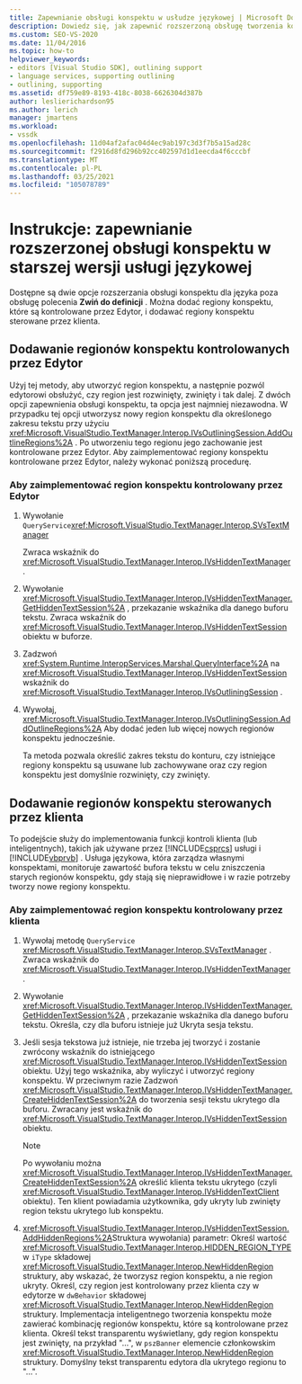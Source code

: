 ```yaml
---
title: Zapewnianie obsługi konspektu w usłudze językowej | Microsoft Docs
description: Dowiedz się, jak zapewnić rozszerzoną obsługę tworzenia konspektów w starszej wersji usługi językowej przez dodanie regionów konspektu, które są kontrolowane przez Edytor i regiony konspektu kontrolowane przez klienta.
ms.custom: SEO-VS-2020
ms.date: 11/04/2016
ms.topic: how-to
helpviewer_keywords:
- editors [Visual Studio SDK], outlining support
- language services, supporting outlining
- outlining, supporting
ms.assetid: df759e89-8193-418c-8038-6626304d387b
author: leslierichardson95
ms.author: lerich
manager: jmartens
ms.workload:
- vssdk
ms.openlocfilehash: 11d04af2afac04d4ec9ab197c3d3f7b5a15ad28c
ms.sourcegitcommit: f2916d8fd296b92cc402597d1d1eecda4f6cccbf
ms.translationtype: MT
ms.contentlocale: pl-PL
ms.lasthandoff: 03/25/2021
ms.locfileid: "105078789"
---
```

# <a name="how-to-provide-expanded-outlining-support-in-a-legacy-language-service"></a>Instrukcje: zapewnianie rozszerzonej obsługi konspektu w starszej wersji usługi językowej
Dostępne są dwie opcje rozszerzania obsługi konspektu dla języka poza obsługę polecenia **Zwiń do definicji** . Można dodać regiony konspektu, które są kontrolowane przez Edytor, i dodawać regiony konspektu sterowane przez klienta.

## <a name="adding-editor-controlled-outline-regions"></a>Dodawanie regionów konspektu kontrolowanych przez Edytor
 Użyj tej metody, aby utworzyć region konspektu, a następnie pozwól edytorowi obsłużyć, czy region jest rozwinięty, zwinięty i tak dalej. Z dwóch opcji zapewnienia obsługi konspektu, ta opcja jest najmniej niezawodna. W przypadku tej opcji utworzysz nowy region konspektu dla określonego zakresu tekstu przy użyciu <xref:Microsoft.VisualStudio.TextManager.Interop.IVsOutliningSession.AddOutlineRegions%2A> . Po utworzeniu tego regionu jego zachowanie jest kontrolowane przez Edytor. Aby zaimplementować regiony konspektu kontrolowane przez Edytor, należy wykonać poniższą procedurę.

### <a name="to-implement-an-editor-controlled-outline-region"></a>Aby zaimplementować region konspektu kontrolowany przez Edytor

1. Wywołanie `QueryService`<xref:Microsoft.VisualStudio.TextManager.Interop.SVsTextManager>

     Zwraca wskaźnik do <xref:Microsoft.VisualStudio.TextManager.Interop.IVsHiddenTextManager> .

2. Wywołanie <xref:Microsoft.VisualStudio.TextManager.Interop.IVsHiddenTextManager.GetHiddenTextSession%2A> , przekazanie wskaźnika dla danego buforu tekstu. Zwraca wskaźnik do <xref:Microsoft.VisualStudio.TextManager.Interop.IVsHiddenTextSession> obiektu w buforze.

3. Zadzwoń <xref:System.Runtime.InteropServices.Marshal.QueryInterface%2A> na <xref:Microsoft.VisualStudio.TextManager.Interop.IVsHiddenTextSession> wskaźnik do <xref:Microsoft.VisualStudio.TextManager.Interop.IVsOutliningSession> .

4. Wywołaj, <xref:Microsoft.VisualStudio.TextManager.Interop.IVsOutliningSession.AddOutlineRegions%2A> Aby dodać jeden lub więcej nowych regionów konspektu jednocześnie.

     Ta metoda pozwala określić zakres tekstu do konturu, czy istniejące regiony konspektu są usuwane lub zachowywane oraz czy region konspektu jest domyślnie rozwinięty, czy zwinięty.

## <a name="add-client-controlled-outline-regions"></a>Dodawanie regionów konspektu sterowanych przez klienta
 To podejście służy do implementowania funkcji kontroli klienta (lub inteligentnych), takich jak używane przez [!INCLUDE[csprcs](../../data-tools/includes/csprcs_md.md)] usługi i [!INCLUDE[vbprvb](../../code-quality/includes/vbprvb_md.md)] . Usługa językowa, która zarządza własnymi konspektami, monitoruje zawartość bufora tekstu w celu zniszczenia starych regionów konspektu, gdy stają się nieprawidłowe i w razie potrzeby tworzy nowe regiony konspektu.

### <a name="to-implement-a-client-controlled-outline-region"></a>Aby zaimplementować region konspektu kontrolowany przez klienta

1. Wywołaj metodę `QueryService` <xref:Microsoft.VisualStudio.TextManager.Interop.SVsTextManager> . Zwraca wskaźnik do <xref:Microsoft.VisualStudio.TextManager.Interop.IVsHiddenTextManager> .

2. Wywołanie <xref:Microsoft.VisualStudio.TextManager.Interop.IVsHiddenTextManager.GetHiddenTextSession%2A> , przekazanie wskaźnika dla danego buforu tekstu. Określa, czy dla buforu istnieje już Ukryta sesja tekstu.

3. Jeśli sesja tekstowa już istnieje, nie trzeba jej tworzyć i zostanie zwrócony wskaźnik do istniejącego <xref:Microsoft.VisualStudio.TextManager.Interop.IVsHiddenTextSession> obiektu. Użyj tego wskaźnika, aby wyliczyć i utworzyć regiony konspektu. W przeciwnym razie Zadzwoń <xref:Microsoft.VisualStudio.TextManager.Interop.IVsHiddenTextManager.CreateHiddenTextSession%2A> do tworzenia sesji tekstu ukrytego dla buforu. Zwracany jest wskaźnik do <xref:Microsoft.VisualStudio.TextManager.Interop.IVsHiddenTextSession> obiektu.

    > [!NOTE]
    > Po wywołaniu można <xref:Microsoft.VisualStudio.TextManager.Interop.IVsHiddenTextManager.CreateHiddenTextSession%2A> określić klienta tekstu ukrytego (czyli <xref:Microsoft.VisualStudio.TextManager.Interop.IVsHiddenTextClient> obiektu). Ten klient powiadamia użytkownika, gdy ukryty lub zwinięty region tekstu ukrytego lub konspektu.

4. <xref:Microsoft.VisualStudio.TextManager.Interop.IVsHiddenTextSession.AddHiddenRegions%2A>Struktura wywołania) parametr: Określ wartość <xref:Microsoft.VisualStudio.TextManager.Interop.HIDDEN_REGION_TYPE> w `iType` składowej <xref:Microsoft.VisualStudio.TextManager.Interop.NewHiddenRegion> struktury, aby wskazać, że tworzysz region konspektu, a nie region ukryty. Określ, czy region jest kontrolowany przez klienta czy w edytorze w `dwBehavior` składowej <xref:Microsoft.VisualStudio.TextManager.Interop.NewHiddenRegion> struktury. Implementacja inteligentnego tworzenia konspektu może zawierać kombinację regionów konspektu, które są kontrolowane przez klienta. Określ tekst transparentu wyświetlany, gdy region konspektu jest zwinięty, na przykład "...", w `pszBanner` elemencie członkowskim <xref:Microsoft.VisualStudio.TextManager.Interop.NewHiddenRegion> struktury. Domyślny tekst transparentu edytora dla ukrytego regionu to "...".
